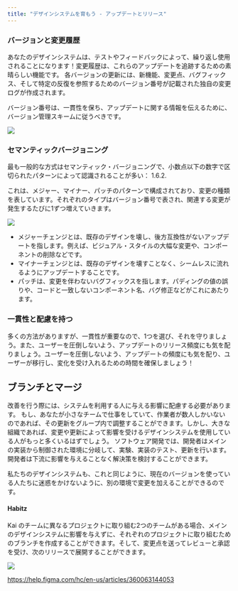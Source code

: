 ```yaml
---
title: "デザインシステムを育もう - アップデートとリリース"
---
```

### バージョンと変更履歴
あなたのデザインシステムは、テストやフィードバックによって、繰り返し使用されることになります！変更履歴は、これらのアップデートを追跡するための素晴らしい機能です。
各バージョンの更新には、新機能、変更点、バグフィックス、そして特定の反復を参照するためのバージョン番号が記載された独自の変更ログが作成されます。

バージョン番号は、一貫性を保ち、アップデートに関する情報を伝えるために、バージョン管理スキームに従うべきです。

![](https://storage.googleapis.com/zenn-user-upload/8e048a68cccd-20230615.png)

### セマンティックバージョニング
最も一般的な方式はセマンティック・バージョニングで、小数点以下の数字で区切られたパターンによって認識されることが多い： 1.6.2.

これは、メジャー、マイナー、パッチのパターンで構成されており、変更の種類を表しています。それぞれのタイプはバージョン番号で表され、関連する変更が発生するたびに1ずつ増えていきます。

![](https://storage.googleapis.com/zenn-user-upload/b09dd2de6e95-20230615.png)

- メジャーチェンジとは、既存のデザインを壊し、後方互換性がないアップデートを指します。例えば、ビジュアル・スタイルの大幅な変更や、コンポーネントの削除などです。
- マイナーチェンジとは、既存のデザインを壊すことなく、シームレスに流れるようにアップデートすることです。
- パッチは、変更を伴わないバグフィックスを指します。パディングの値の誤りや、コードと一致しないコンポーネント名、バグ修正などがこれにあたります。

### 一貫性と配慮を持つ
多くの方法がありますが、一貫性が重要なので、1つを選び、それを守りましょう。また、ユーザーを圧倒しないよう、アップデートのリリース頻度にも気を配りましょう。ユーザーを圧倒しないよう、アップデートの頻度にも気を配り、ユーザーが移行し、変化を受け入れるための時間を確保しましょう！

## ブランチとマージ 
改善を行う際には、システムを利用する人に与える影響に配慮する必要があります。
もし、あなたが小さなチームで仕事をしていて、作業者が数人しかいないのであれば、その更新をグループ内で調整することができます。しかし、大きな組織であれば、変更や更新によって影響を受けるデザインシステムを使用している人がもっと多くいるはずでしょう。
ソフトウェア開発では、開発者はメインの実装から制御された環境に分岐して、実験、実装のテスト、更新を行います。開発者は下流に影響を与えることなく解決策を検討することができます。

私たちのデザインシステムも、これと同じように、現在のバージョンを使っている人たちに迷惑をかけないように、別の環境で変更を加えることができるのです。

#### Habitz
Kai のチームに異なるプロジェクトに取り組む2つのチームがある場合、メインのデザインシステムに影響を与えずに、それぞれのプロジェクトに取り組むためのブランチを作成することができます。そして、変更点を送ってレビューと承認を受け、次のリリースで展開することができます。

![](https://storage.googleapis.com/zenn-user-upload/f0d9331a35a7-20230615.gif)

https://help.figma.com/hc/en-us/articles/360063144053
